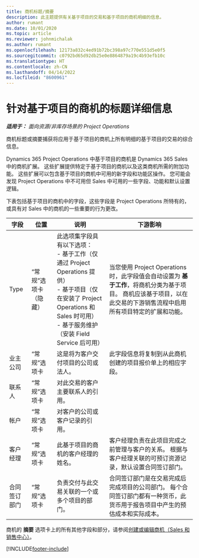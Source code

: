 ```yaml
---
title: 商机标题/摘要
description: 此主题提供有关基于项目的交易和基于项目的商机明细的信息。
author: rumant
ms.date: 10/01/2020
ms.topic: article
ms.reviewer: johnmichalak
ms.author: rumant
ms.openlocfilehash: 12173a832c4ed91b72bc398a97c770e551d5e0f5
ms.sourcegitcommit: c0792bd65d92db25e0e8864879a19c4b93efb10c
ms.translationtype: HT
ms.contentlocale: zh-CN
ms.lasthandoff: 04/14/2022
ms.locfileid: "8600961"
---
```

# <a name="header-details-for-project-based-opportunities"></a>针对基于项目的商机的标题详细信息

_**适用于：** 面向资源/非库存场景的 Project Operations_


商机标题或摘要捕获将应用于基于项目的商机上所有明细的基于项目的交易的综合信息。

Dynamics 365 Project Operations 中基于项目的商机是 Dynamics 365 Sales 中的商机扩展。 这些扩展提供特定于基于项目的商机以及这类商机所需的附加功能。 这些扩展可以包含基于项目的商机中可用的新字段和功能区操作。 您可能会发现 Project Operations 中不可用但 Sales 中可用的一些字段、功能和默认设置逻辑。

下表包括基于项目的商机中的字段，这些字段是 Project Operations 所特有的，或具有对 Sales 中的商机的一些重要的行为更改。

| **字段** | **位置** | **说明** | **下游影响** |
| --- | --- | --- | --- |
| Type | “常规”选项卡（隐藏） | 此选项集字段具有以下选项：</br>- 基于工作（仅通过 Project Operations 提供）</br>- 基于项目（仅在安装了 Project Operations 和 Sales 时可用）</br>- 基于服务维护（安装 Field Service 后可用） | 当您使用 Project Operations 时，此字段值会自动设置为 **基于工作**，将商机分类为基于项目。 商机应该基于项目，以在此交易的下游销售流程中启用所有项目特定的扩展和功能。 |
| 业主公司 | “常规”选项卡 | 这是将为客户交付项目的公司或法人。 | 此字段信息将复制到从此商机创建的项目报价单上的相应字段。 |
| 联系人​​ | “常规”选项卡 | 对此交易的客户主要联系人的引用。 | |
| 帐户​​ | “常规”选项卡 | 对客户的公司或客户记录的引用。 | |
| 客户经理 | “常规”选项卡 | 此基于项目的商机的客户经理的姓名。 | 客户经理负责在此项目完成之前管理与客户的关系。 根据与客户经理关联的可预订资源记录，默认设置合同签订部门。 |
| 合同签订部门 | “常规”选项卡 | 负责交付与此交易关联的一个或多个项目的部门。 | 合同签订部门是在交易完成后完成项目的公司部门。 每个合同签订部门都有一种货币，此货币用于报告项目中产生的预估成本和实际成本。 |

商机的 **摘要** 选项卡上的所有其他字段和部分，请参阅[创建或编辑商机（Sales 和销售中心）](/dynamics365/sales-enterprise/create-edit-opportunity-sales)。


[!INCLUDE[footer-include](../includes/footer-banner.md)]
